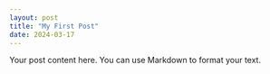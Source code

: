 ```yaml
---
layout: post
title: "My First Post"
date: 2024-03-17
---
```

Your post content here. You can use Markdown to format your text.
